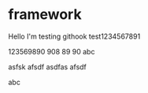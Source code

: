 # framework
Hello I'm testing githook test1234567891

123569890
908
89
90
abc


asfsk
afsdf
asdfas
afsdf


abc
